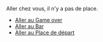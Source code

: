
Aller chez vous, il n'y a pas de place.



- [Aller au Game over](Game.md)
- [Aller au Bar](failler_owen_bar.md)
- [Aller au Place de départ](idex.md)





